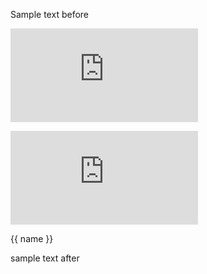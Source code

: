 Sample text before

![](https://github.com/jomaxx/remark-embedded-code-snippets/blob/78d8ec567422a9776beb2d48dd826189aed58267/prettier.config.js#L1-L2 "javascript")

![](https://github.com/razroo/razroo-fully-architected-dashboard/blob/master/libs/data-access/src/lib/%2Bstate/employees.actions.ts#L3-L9 "javascript")

{{ name }}

sample text after
